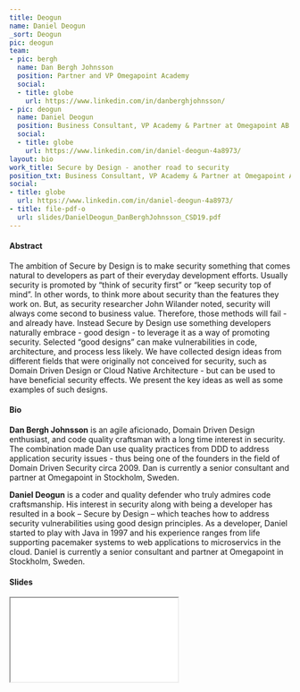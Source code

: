 ```yaml
---
title: Deogun
name: Daniel Deogun
_sort: Deogun
pic: deogun
team:
- pic: bergh
  name: Dan Bergh Johnsson
  position: Partner and VP Omegapoint Academy
  social:
  - title: globe
    url: https://www.linkedin.com/in/danberghjohnsson/
- pic: deogun
  name: Daniel Deogun
  position: Business Consultant, VP Academy & Partner at Omegapoint AB
  social:
  - title: globe
    url: https://www.linkedin.com/in/daniel-deogun-4a8973/
layout: bio
work_title: Secure by Design - another road to security
position_txt: Business Consultant, VP Academy & Partner at Omegapoint AB
social:
- title: globe
  url: https://www.linkedin.com/in/daniel-deogun-4a8973/
- title: file-pdf-o
  url: slides/DanielDeogun_DanBerghJohnsson_CSD19.pdf
---
```


#### Abstract
The ambition of Secure by Design is to make security something that comes natural to developers as part of their everyday development efforts. Usually security is promoted by “think of security first” or “keep security top of mind”. In other words, to think more about security than the features they work on. But, as security researcher John Wilander noted, security will always come second to business value. Therefore, those methods will fail - and already have. Instead Secure by Design use something developers naturally embrace - good design - to leverage it as a way of promoting security. Selected “good designs” can make vulnerabilities in code, architecture, and process less likely. We have collected design ideas from different fields that were originally not conceived for security, such as Domain Driven Design or Cloud Native Architecture - but can be used to have beneficial security effects. We present the key ideas as well as some examples of such designs.

#### Bio

**Dan Bergh Johnsson** is an agile aficionado, Domain Driven Design enthusiast, and code quality craftsman with a long time interest in security. The combination made Dan use quality practices from DDD to address application security issues - thus being one of the founders in the field of Domain Driven Security circa 2009. Dan is currently a senior consultant and partner at Omegapoint in Stockholm, Sweden.

**Daniel Deogun** is a coder and quality defender who truly admires code craftsmanship. His interest in security along with being a developer has resulted in a book – Secure by Design – which teaches how to address security vulnerabilities using good design principles. As a developer, Daniel started to play with Java in 1997 and his experience ranges from life supporting pacemaker systems to web applications to microservics in the cloud. Daniel is currently a senior consultant and partner at Omegapoint in Stockholm, Sweden.

#### Slides
<iframe class="slides" src="pdf/web/viewer.html?file=/slides/DanielDeogun_DanBerghJohnsson_CSD19.pdf"></iframe>
